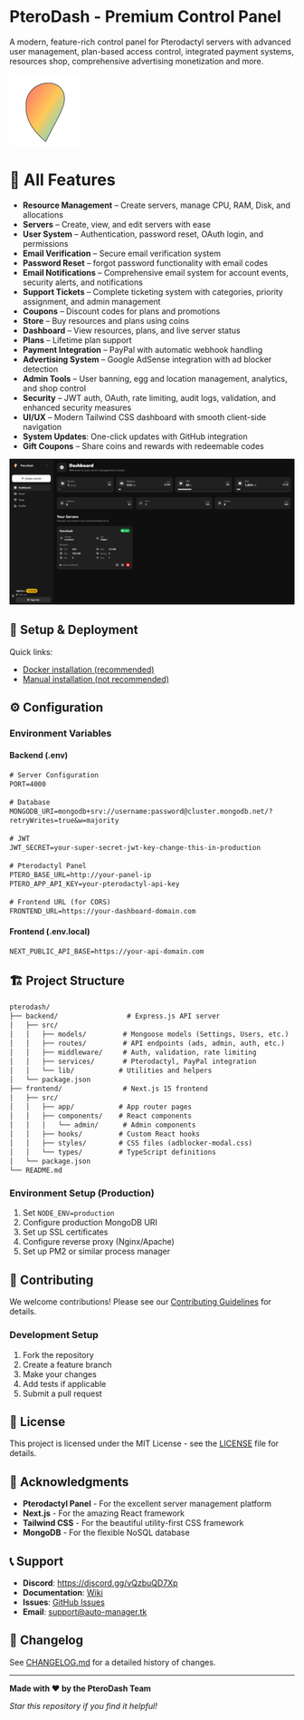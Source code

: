 # PteroDash - Premium Control Panel

A modern, feature-rich control panel for Pterodactyl servers with advanced user management, plan-based access control, integrated payment systems, resources shop, comprehensive advertising monetization and more.

![PteroDash Logo](images/logo.svg)

# 🌟 All Features

* **Resource Management** – Create servers, manage CPU, RAM, Disk, and allocations
* **Servers** – Create, view, and edit servers with ease
* **User System** – Authentication, password reset, OAuth login, and permissions
* **Email Verification** – Secure email verification system
* **Password Reset** – forgot password functionality with email codes
* **Email Notifications** – Comprehensive email system for account events, security alerts, and notifications
* **Support Tickets** – Complete ticketing system with categories, priority assignment, and admin management
* **Coupons** – Discount codes for plans and promotions
* **Store** – Buy resources and plans using coins
* **Dashboard** – View resources, plans, and live server status
* **Plans** – Lifetime plan support
* **Payment Integration** – PayPal with automatic webhook handling
* **Advertising System** – Google AdSense integration with ad blocker detection
* **Admin Tools** – User banning, egg and location management, analytics, and shop control
* **Security** – JWT auth, OAuth, rate limiting, audit logs, validation, and enhanced security measures
* **UI/UX** – Modern Tailwind CSS dashboard with smooth client-side navigation
* **System Updates**: One-click updates with GitHub integration
* **Gift Coupons** – Share coins and rewards with redeemable codes

![Dashboard Screenshot](images/dashboard.png)
## 🚀 Setup & Deployment

Quick links:
- [Docker installation (recommended)](INSTALL.md)
- [Manual installation (not recommended)](INSTALL.md)

## ⚙️ Configuration

### Environment Variables

#### Backend (.env)
```env
# Server Configuration
PORT=4000

# Database
MONGODB_URI=mongodb+srv://username:password@cluster.mongodb.net/?retryWrites=true&w=majority

# JWT
JWT_SECRET=your-super-secret-jwt-key-change-this-in-production

# Pterodactyl Panel
PTERO_BASE_URL=http://your-panel-ip
PTERO_APP_API_KEY=your-pterodactyl-api-key

# Frontend URL (for CORS)
FRONTEND_URL=https://your-dashboard-domain.com
```

#### Frontend (.env.local)
```env
NEXT_PUBLIC_API_BASE=https://your-api-domain.com
```

## 🏗️ Project Structure

```
pterodash/
├── backend/                 # Express.js API server
│   ├── src/
│   │   ├── models/         # Mongoose models (Settings, Users, etc.)
│   │   ├── routes/         # API endpoints (ads, admin, auth, etc.)
│   │   ├── middleware/     # Auth, validation, rate limiting
│   │   ├── services/       # Pterodactyl, PayPal integration
│   │   └── lib/           # Utilities and helpers
│   └── package.json
├── frontend/               # Next.js 15 frontend
│   ├── src/
│   │   ├── app/           # App router pages
│   │   ├── components/    # React components
│   │   │   └── admin/      # Admin components
│   │   ├── hooks/         # Custom React hooks
│   │   ├── styles/        # CSS files (adblocker-modal.css)
│   │   └── types/         # TypeScript definitions
│   └── package.json
└── README.md
```

### Environment Setup (Production)
1. Set `NODE_ENV=production`
2. Configure production MongoDB URI
3. Set up SSL certificates
4. Configure reverse proxy (Nginx/Apache)
5. Set up PM2 or similar process manager

## 🤝 Contributing

We welcome contributions! Please see our [Contributing Guidelines](CONTRIBUTING.md) for details.

### Development Setup
1. Fork the repository
2. Create a feature branch
3. Make your changes
4. Add tests if applicable
5. Submit a pull request

## 📝 License

This project is licensed under the MIT License - see the [LICENSE](LICENSE) file for details.

## 🙏 Acknowledgments

- **Pterodactyl Panel** - For the excellent server management platform
- **Next.js** - For the amazing React framework
- **Tailwind CSS** - For the beautiful utility-first CSS framework
- **MongoDB** - For the flexible NoSQL database

## 📞 Support

- **Discord**: https://discord.gg/vQzbuQD7Xp
- **Documentation**: [Wiki](https://github.com/NightFury-Supreme/PetroDash/wiki)
- **Issues**: [GitHub Issues](https://github.com/NightFury-Supreme/PetroDash/issues)
- **Email**: support@auto-manager.tk

## 🔄 Changelog

See [CHANGELOG.md](CHANGELOG.md) for a detailed history of changes.

---

**Made with ❤️ by the PteroDash Team**

*Star this repository if you find it helpful!*
